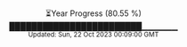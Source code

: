 <p align="center">
⏳Year Progress (80.55 %) <br>
████████████████████████▁▁▁▁▁▁ <br>
<sub>Updated: Sun, 22 Oct 2023 00:09:00 GMT</sub>
</p>

